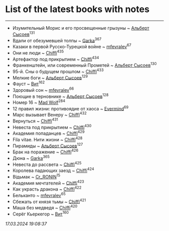 # List of the latest books with notes
---

* Изумительный Морис и его просвещенные грызуны ~ [Альберт Сысоев](users/474/47446642-vkontakte)<sup>131</sup>
* Вдали от обезумевшей толпы ~ [Garka](users/115/115753719718250012620-google)<sup>367</sup>
* Казаки в первой Русско-Турецкой войне ~ [mfevralev](users/140/140966150-vkontakte)<sup>67</sup>
* Они не люди ~ [Chiffi](users/105/105831994080785626680-google)<sup>435</sup>
* Артефактор под прикрытием ~ [Chiffi](users/105/105831994080785626680-google)<sup>434</sup>
* Франкенштейн, или современный Прометей ~ [Альберт Сысоев](users/474/47446642-vkontakte)<sup>130</sup>
* 95-й. Сны о будущем прошлом ~ [Chiffi](users/105/105831994080785626680-google)<sup>433</sup>
* Мелкие боги ~ [Альберт Сысоев](users/474/47446642-vkontakte)<sup>129</sup>
* Фауст ~ [Вит](users/300/300273923-vkontakte)<sup>162</sup>
* Здоровый сон ~ [mfevralev](users/140/140966150-vkontakte)<sup>66</sup>
* Поющие в терновнике ~ [Альберт Сысоев](users/474/47446642-vkontakte)<sup>128</sup>
* Номер 16 ~ [Mad Wolf](users/947/94738840-vkontakte)<sup>284</sup>
* 12 правил жизни: противоядие от хаоса ~ [Evermind](users/302/302928912-vkontakte)<sup>69</sup>
* Марс вызывает Венеру ~ [Chiffi](users/105/105831994080785626680-google)<sup>432</sup>
* Вернуться ~ [Chiffi](users/105/105831994080785626680-google)<sup>431</sup>
* Невеста под прикрытием ~ [Chiffi](users/105/105831994080785626680-google)<sup>430</sup>
* Академия попаданцев ~ [Chiffi](users/105/105831994080785626680-google)<sup>429</sup>
* Fila vitae. Нити жизни ~ [Chiffi](users/105/105831994080785626680-google)<sup>428</sup>
* Пирамиды ~ [Альберт Сысоев](users/474/47446642-vkontakte)<sup>127</sup>
* Брак на поражение ~ [Chiffi](users/105/105831994080785626680-google)<sup>426</sup>
* Дюна ~ [Garka](users/115/115753719718250012620-google)<sup>365</sup>
* Невеста до рассвета ~ [Chiffi](users/105/105831994080785626680-google)<sup>425</sup>
* Королева падающих заезд ~ [Chiffi](users/105/105831994080785626680-google)<sup>424</sup>
* Відьмак ~ [Cr_RONIN](users/112/112090473416384685204-google)<sup>15</sup>
* Академия мечтателей ~ [Chiffi](users/105/105831994080785626680-google)<sup>423</sup>
* Как украсть дракона ~ [Chiffi](users/105/105831994080785626680-google)<sup>422</sup>
* Бельканто ~ [mfevralev](users/140/140966150-vkontakte)<sup>65</sup>
* Сбежать от князя тьмы ~ [Chiffi](users/105/105831994080785626680-google)<sup>421</sup>
* Маша без медведя ~ [Chiffi](users/105/105831994080785626680-google)<sup>420</sup>
* Серёг Кьеркегор ~ [Вит](users/300/300273923-vkontakte)<sup>160</sup>


_17.03.2024 19:08:37_
